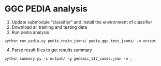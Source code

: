 # GGC PEDIA analysis

1. Update submodule "classifier" and install the environment of classifier
2. Download all training and testing data
3. Run pedia analysis 
```
python run_pedia.py pedia_train_jsons/ pedia_ggc_test_jsons/ -o output
```

4. Parse result files to get results summary 
```
python summary.py -i output/ -g genomic_117_cases.json -o .
```
